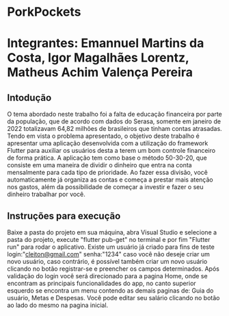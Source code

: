 # PorkPockets
# Integrantes: Emannuel Martins da Costa, Igor Magalhães Lorentz, Matheus Achim Valença Pereira
## Intodução
  O tema abordado neste trabalho foi a falta de educação financeira por parte da população, que de acordo com dados do Serasa, somente em janeiro de 2022 totalizavam 64,82 milhões de brasileiros que tinham contas atrasadas. Tendo em vista o problema apresentado, o objetivo deste trabalho é apresentar uma aplicação desenvolvida com a utilização do framework Flutter para auxiliar os usuários desta a terem um bom controle financeiro de forma prática.
	A aplicação tem como base o método 50-30-20, que consiste em uma maneira de dividir o dinheiro que entra na conta mensalmente para cada tipo de prioridade. Ao fazer essa divisão, você automaticamente já organiza as contas e começa a prestar mais atenção nos gastos, além da possibilidade de começar a investir e fazer o seu dinheiro trabalhar por você.
## Instruções para execução
  Baixe a pasta do projeto em sua máquina, abra Visual Studio e selecione a pasta do projeto, execute "flutter pub-get" no terminal e por fim "Flutter run" para rodar o aplicativo. 
  Existe um usuário já criado para fins de teste login:"cleiton@gmail.com" senha:"1234" caso você não deseje criar um novo usuário, caso contrário, é possível também criar um novo usuário clicando no botão registrar-se e preencher os campos determinados.
  Após validação do login você será direcionado para a pagina Home, onde se encontram as principais funcionalidades do app, no canto superior esquerdo se encontra um menu contendo as demais paginas de: Guia do usuário, Metas e Despesas. Você pode editar seu salário clicando no botão ao lado do mesmo na pagina inicial.
